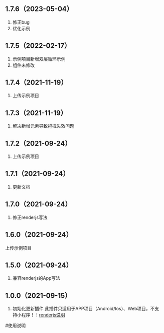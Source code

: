 ## 1.7.6（2023-05-04）
1. 修正bug
2. 优化示例
## 1.7.5（2022-02-17）
1. 示例项目新增双层循环示例
2. 组件未修改
## 1.7.4（2021-11-19）
1. 上传示例项目
## 1.7.3（2021-11-19）
1.  解决新增元素导致拖拽失效问题
## 1.7.2（2021-09-24）
1. 上传示例项目
## 1.7.1（2021-09-24）
1. 更新文档
## 1.7.0（2021-09-24）
1. 修正renderjs写法
## 1.6.0（2021-09-24）
上传示例项目
## 1.5.0（2021-09-24）
1. 兼容renderjs的App写法
## 1.0.0（2021-09-15）
1. 初始化更新插件
此插件只适用于APP项目（Android/Ios）、Web项目，不支持小程序！！[renderjs说明](https://uniapp.dcloud.io/frame?id=renderjs)

#使用说明
